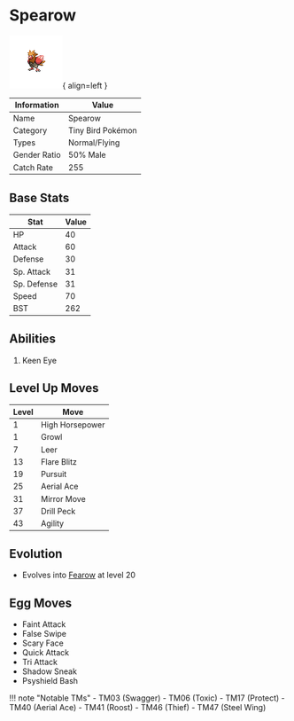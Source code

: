 # Spearow

![Spearow](../images/pokemon/21.png){ align=left }

| Information | Value |
|------------|--------|
| Name | Spearow |
| Category | Tiny Bird Pokémon |
| Types | Normal/Flying |
| Gender Ratio | 50% Male |
| Catch Rate | 255 |

## Base Stats

| Stat | Value |
|------|-------|
| HP | 40 |
| Attack | 60 |
| Defense | 30 |
| Sp. Attack | 31 |
| Sp. Defense | 31 |
| Speed | 70 |
| BST | 262 |

## Abilities
1. Keen Eye

## Level Up Moves
| Level | Move |
|-------|------|
| 1 | High Horsepower |
| 1 | Growl |
| 7 | Leer |
| 13 | Flare Blitz |
| 19 | Pursuit |
| 25 | Aerial Ace |
| 31 | Mirror Move |
| 37 | Drill Peck |
| 43 | Agility |

## Evolution
- Evolves into [Fearow](022-fearow.md) at level 20

## Egg Moves
- Faint Attack
- False Swipe
- Scary Face
- Quick Attack
- Tri Attack
- Shadow Sneak
- Psyshield Bash

!!! note "Notable TMs"
    - TM03 (Swagger)
    - TM06 (Toxic)
    - TM17 (Protect)
    - TM40 (Aerial Ace)
    - TM41 (Roost)
    - TM46 (Thief)
    - TM47 (Steel Wing)
